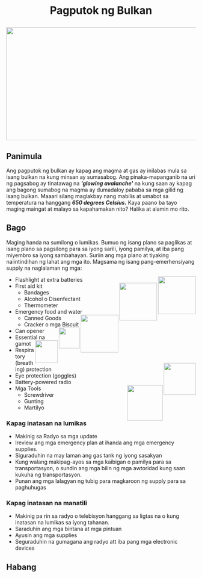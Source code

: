 # <center>Pagputok ng Bulkan</p>
  
<p align="center">
  <img width="600" height="300" src="https://user-images.githubusercontent.com/102717555/190837614-6fac1153-be4d-4c48-afb6-37cc7d46342a.png">
</p>

## Panimula

Ang pagputok ng bulkan ay kapag ang magma at gas ay inilabas mula sa isang bulkan na kung minsan ay sumasabog. Ang pinaka-mapanganib na uri ng pagsabog ay tinatawag na ***'glowing avalanche'*** na kung saan ay kapag ang bagong sumabog na magma ay dumadaloy pababa sa mga gilid ng isang bulkan. Maaari silang maglakbay nang mabilis at umabot sa temperatura na hanggang ***650 degrees Celsius.*** Kaya paano ba tayo maging maingat at malayo sa kapahamakan nito? Halika at alamin mo rito.

## Bago 

Maging handa na sumilong o lumikas. Bumuo ng isang plano sa paglikas at isang plano sa pagsilong para sa iyong sarili, iyong pamilya, at iba pang miyembro sa iyong sambahayan. Suriin ang mga plano at tiyaking naiintindihan ng lahat ang mga ito. Magsama ng isang pang-emerhensiyang supply na naglalaman ng mga:

- Flashlight at extra batteries<img align="right" height="100" src="https://user-images.githubusercontent.com/102717555/190843110-f84f6e95-081f-430c-a04e-d7b0cb6f3159.png">
- First aid kit<img align="right" height="100" src="https://user-images.githubusercontent.com/102717555/190843085-0ef19aab-8b29-46d7-abe8-7e6f99fece78.png">
  - Bandages
  - Alcohol o Disenfectant
  - Thermometer
- Emergency food and water<img align="right" height="100" src="https://user-images.githubusercontent.com/102717555/190843185-7739724d-e52d-439a-91f1-f053d1f239d6.png">
  - Canned Goods
  - Cracker o mga Biscuit<img align="right" height="55" src="https://user-images.githubusercontent.com/102717555/190843509-201702e5-a1e4-450c-b73e-d38cee2bc13b.png">
- Can opener
- Essential na gamot<img align="right" height="60" src="https://user-images.githubusercontent.com/102717555/190843410-b12513b3-6960-4d78-b775-cb34d1757b83.png"><img align="right" height="85" src="https://user-images.githubusercontent.com/102717555/190843262-d86a5975-c898-4de9-94c8-555c29568445.png">
- Respiratory (breathing) protection
- Eye protection (goggles)
- Battery-powered radio
- Mga Tools<img align="right" height="94" src="https://user-images.githubusercontent.com/102717555/190843332-c7701cf9-5d67-4137-8935-d77ef2d857cf.png">
  - Screwdriver
  - Gunting
  - Martilyo
### Kapag inatasan na lumikas
- Makinig sa Radyo sa mga update
- Ireview ang mga emergency plan at ihanda ang mga emergency supplies.
- Siguraduhin na may laman ang gas tank ng iyong sasakyan
- Kung walang makipag-ayos sa mga kaibigan o pamilya para sa transportasyon, o sundin ang mga bilin ng mga awtoridad kung saan kukuha ng transportasyon.
- Punan ang mga lalagyan ng tubig para magkaroon ng supply para sa paghuhugas
### Kapag inatasan na manatili
- Makinig pa rin sa radyo o telebisyon hanggang sa ligtas na o kung inatasan na lumikas sa iyong tahanan.
- Saraduhin ang mga bintana at mga pintuan
- Ayusin ang mga supplies
- Seguraduhin na gumagana ang radyo att iba pang mga electronic devices
## Habang
